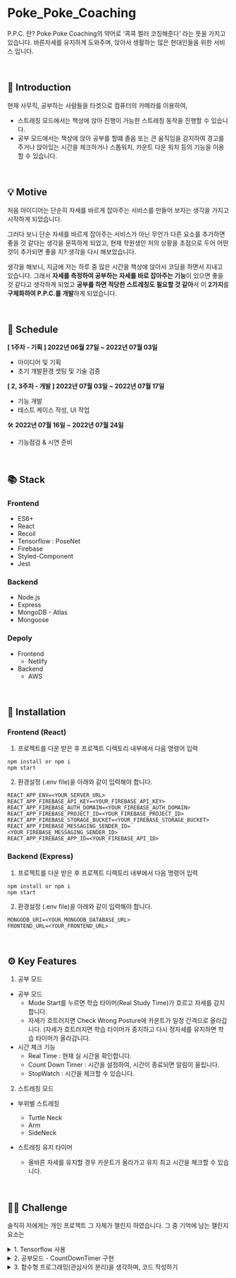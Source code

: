 # Poke_Poke_Coaching

P.P.C. 란? Poke Poke Coaching의 약어로 ‘콕콕 찔러 코칭해준다’ 라는 뜻을 가지고 있습니다.
바른자세를 유지하게 도와주며, 앉아서 생활하는 많은 현대인들을 위한 서비스 입니다.

<br/>

## 📝 Introduction

현재 사무직, 공부하는 사람들을 타겟으로 컴퓨터의 카메라를 이용하여,

- 스트레칭 모드에서는 책상에 앉아 진행이 가능한 스트레칭 동작을 진행할 수 있습니다.
- 공부 모드에서는 책상에 앉아 공부를 할떄 졸음 또는 큰 움직임을 감지하여 경고를 주거나 앉아있는 시간을 체크하거나 스톱워치, 카운트 다운 워치 등의 기능을 이용할 수 있습니다.

<br/>

## 💡 Motive

처음 아이디어는 단순히 자세를 바르게 잡아주는 서비스를 만들어 보자는 생각을 가지고 시작하게 되었습니다.

그러다 보니 단순 자세를 바르게 잡아주는 서비스가 아닌 무언가 다른 요소를 추가하면 좋을 것 같다는 생각을 문뜩하게 되었고, 현재 학원생인 저의 상황을 초점으로 두어 어떤 것이 추가되면 좋을 지? 생각을 다시 해보았습니다.

생각을 해보니, 지금에 저는 하루 중 많은 시간을 책상에 앉아서 코딩을 하면서 지내고 있습니다. 그래서 **자세를 측정하여 공부하는 자세를 바로 잡아주는 기능**이 있으면 좋을 것 같다고 생각하게 되었고 **공부를 하면 적당한 스트레칭도 필요할 것 같아**서 이 **2가지**를 **구체화하여 P.P.C.를 개발**하게 되었습니다.

<br/>

## 📅 Schedule

**[ 1주차 - 기획 ] 2022년 06월 27일 ~ 2022년 07월 03일**

- 아이디어 및 기획
- 초기 개발환경 셋팅 및 기술 검증

**[ 2, 3주차 - 개발 ] 2022년 07월 03일 ~ 2022년 07월 17일**

- 기능 개발
- 테스트 케이스 작성, UI 작업

🛠 **2022년 07월 16일 ~ 2022년 07월 24일**

- 기능점검 & 시연 준비

<br/>

## 📚 Stack

### Frontend

- ES6+
- React
- Recoil
- Tensorflow : PoseNet
- Firebase
- Styled-Component
- Jest

### Backend

- Node.js
- Express
- MongoDB - Atlas
- Mongoose

### Depoly

- Frontend
  - Netlify
- Backend
  - AWS

<br/>

## 📁 Installation

### Frontend (React)

1. 프로젝트를 다운 받은 후 프로젝트 디렉토리 내부에서 다음 명령어 입력

```
npm install or npm i
npm start
```

2. 환경설정 (.env file)을 아래와 같이 입력해야 합니다.

```
REACT_APP_ENV=<YOUR_SERVER_URL>
REACT_APP_FIREBASE_API_KEY=<YOUR_FIREBASE_API_KEY>
REACT_APP_FIREBASE_AUTH_DOMAIN=<YOUR_FIREBASE_AUTH_DOMAIN>
REACT_APP_FIREBASE_PROJECT_ID=<YOUR_FIREBASE_PROJECT_ID>
REACT_APP_FIREBASE_STORAGE_BUCKET=<YOUR_FIREBASE_STORAGE_BUCKET>
REACT_APP_FIREBASE_MESSAGING_SENDER_ID=<YOUR_FIREBASE_MESSAGING_SENDER_ID>
REACT_APP_FIREBASE_APP_ID=<YOUR_FIREBASE_API_ID>
```

### Backend (Express)

1. 프로젝트를 다운 받은 후 프로젝트 디렉토리 내부에서 다음 명령어 입력

```
npm install or npm i
npm start
```

2. 환경설정 (.env file)을 아래와 같이 입력해야 합니다.

```
MONGODB_URI=<YOUR_MONGODB_DATABASE_URL>
FRONTEND_URL=<YOUR_FRONTEND_URL>
```

<br/>

## ⚙️ Key Features

1. 공부 모드

- 공부 모드
  - Mode Start를 누르면 학습 타이머(Real Study Time)가 흐르고 자세를 감지합니다.
  - 자세가 흐트러지면 Check Wrong Posture에 카운트가 일정 간격으로 올라갑니다. (자세가 흐트러지면 학습 타이머가 중지하고 다시 정자세를 유지하면 학습 타이머가 올라갑니다.
- 시간 체크 기능
  - Real Time : 현재 실 시간을 확인합니다.
  - Count Down Timer : 시간을 설정하여, 시간이 종료되면 알림이 울립니다.
  - StopWatch : 시간을 체크할 수 있습니다.

2. 스트레칭 모드

- 부위별 스트레칭

  - Turtle Neck
  - Arm
  - SideNeck

- 스트레칭 유지 타이머
  - 올바른 자세를 유지할 경우 카운트가 올라가고 유지 최고 시간을 체크할 수 있습니다.

<br/>

## 🧗‍♂️ Challenge

솔직히 저에게는 개인 프로젝트 그 자체가 챌린지 하였습니다. 그 중 기억에 남는 챌린지 요소는

<details>
<summary>1. Tensorflow 사용</summary>
<div markdown="1">

- 무언가 새로운 것을 한다는 것은 설래기도 하지만 걱정이나 스트레스 등 긍정의 요소보다 일반적으로 반대의 생각이 더 많이 나는 것 같습니다. 더군다나 혼자서 처음부터 끝까지 구현을 하는 개인프로젝트를 새로운 기술을 적용 시켜서 진행한다는 것은 저에게 너무나도 큰 걱정 거리였습니다.
- 기획단계에서 기술검증을 진행하면서, 많은 다양한 관련 레퍼런스를 보긴하였으나, ‘**이것을 내 프로젝트에 적용 시킬 수 있을까?’** 에 대한 두려움이 컸습니다.
- 하지만 시간에 흐름에 따라 Tensorflow - PoseNet의 일부 기능만 사용한 것이겠지만, 어느정도 익숙해지게 되었고 그래도 목표를 했던 기능에 대해서 구현을 완료할 수 있었습니다.
  - PoseNet을 이용하여, 17개의 신체 좌표를 가지고 알고리즘을 구현함에 있어서 **공부모드는 신체 좌표의 X축와 Y축의 값들을 사용하여 구현하였고, 스트레칭의 경우 좌표의 경우의 수를 boolean으로 체크하여 구현**하였습니다.
- 여기서 **배운 점**은 시간이 흐름에 따라 마음이 불안해져서, 코드의 원인을 찾기보다는 인터넷으로 남의 코드를 찾아보거나 그냥 아무대나 콘솔을 찍어보는 안 좋은 습관들을 다시 한번 느끼게 되었고, **시간이 없어도 마음을 다잡고 천천히 작성한 코드의 흐름을 파악하며 원인을 찾는 것이** 정신없이 코드를 찾아보고 콘솔을 막 찍는 것보다 **빠르다**는 것을 알게 되었습니다.
- 그리고 **새로 접하는 기술을 사용하게 될때, 문제가 생긴다면** 문제를 바로 외부에서 찾지말고, 우선적으로 **내 코드를 체크하고 그 문제의 지점이 케치되면 에러코드와 문제의 지점을 생각하면서 천천히 살펴보는 습관을 들이는 것이 좋다.** 라는 것을 느꼈습니다.

</div>
</details>
<details>
<summary>2. 공부모드 - CountDownTimer 구현</summary>
<div markdown="1">

- **해당 기능은 처음에는 어떻게 구현할까?** 를 생각하기 보다는 인터넷 검색을 해서 내가 딱 원하는 기능의 코드가 나오길 바라면서 찾아보았고 결국 찾게 되었습니다.
- 찾은 코드는 Class형으로 작성되어 있었는데, **‘KanBan이 이미 하루가 밀렸고, 시간이 없다.’ 라는 합리화**로 기존에 작성된 코드 스타일(Function형)을 무시하고, 약간의 코드만 수정하여 고치고 가져온 로직을 자세히 보지 않은 채, 작동여부만 확인하고 커밋을 진행하였습니다.
- 그 후 코드를 점검하던 중 Class형 뿐만이 아니라 다른 점을 또 있다는 것을 확인하게 되었습니다. (다른 Time 기능들은 `new Date()`를 사용하여 진행하였는데, Class형 로직은 setInterval()로 10마다 찍어, `LocalStorage를 이용해서 구현하는 방식`을 사용하고 있었다.)
- 결국 **새로 코드를 작성하기로 결정하고 진행하면서 난관이 몇 차례오기는 하였지만, 직접 작성하여 구현 완료한 코드라 찝찝함이 사라지고 마음이 뿌듯했습니다. 아래는 어려웠던 부분 중 하나인 남은 시간을 뽑는 코드입니다.** 다른 Time 코드와 어렵다고 생각한 부분은 다른 Time 코드는 흐르는 시간대로 로직을 작성하면 되는데, 설정한 시간에 흐르는데로 시간을 차감한다는 것이 머리속으로 그려지지 않아서 그랬던 것 같습니다..
- 여기서 **배운 점**은 이유가 어찌되었건, **남의 코드를 사용하는 경우**가 생기게 된다면 **충분한 분석을 통해 내 것으로 만든 후 사용하자**를 배우게 되었습니다.

```jsx
// 남은 시간을 뽑는 코드
const calculateTimeLeft = () => {
  let currantTime = new Date().getTime();
  let difference = countdownTime - currantTime;
  let timeDiff = {
    hours:
      difference > 0 ? Math.floor((difference / (1000 * 60 * 60)) % 24) : 0,
    minutes: difference > 0 ? Math.floor((difference / 1000 / 60) % 60) : 0,
    seconds: difference > 0 ? Math.floor((difference / 1000) % 60) : 0,
  };

  timeDiff.hours =
    timeDiff.hours < 10 ? `0${timeDiff.hours}` : `${timeDiff.hours}`;
  timeDiff.minutes =
    timeDiff.minutes < 10 ? `0${timeDiff.minutes}` : `${timeDiff.minutes}`;
  timeDiff.seconds =
    timeDiff.seconds < 10 ? `0${timeDiff.seconds}` : `${timeDiff.seconds}`;

  return timeDiff;
};
```

</div>
</details>

<details>
<summary>3. 함수형 프로그래밍(관심사의 분리)을 생각하며, 코드 작성하기</summary>
<div markdown="1">

- 이번 개인 프로젝트를 진행하면서 함수형 프로그래밍(관심사의 분리)를 생각하면서 진행은 하였지만, 처음에는 이루어 지는 듯 했으나 시간에 쫒기고 코드가 늘어나니 관심사의 분리를 생각 못하면서 작성하게 되었습니다.
- 그러던 중 Tensorflow를 사용하는 로직에 올바른 스트레칭을 하였을 경우 Count(시간)가 올라가고 최고 유지시간도 구하는 로직을 구현함에 있어서 어려움이 있었는데, 그 어려움은 해당 컴포넌트가 관심사의 분리가 잘 되어 있지 않고 서로 엮여 있어 작성할 부분을 쉽게 케치하지 못하여서 어려웠던 것 같습니다.
- 그 이후 코드 변경이 많이 안 되는 선에서 관심사의 분리를 적용하며 리팩토링을 진행하였는데, 코드가 더 간결해지고 해당 컴포넌트가 어떤 역할(단일 책임의 원칙)을 하는 지 등 어떤 코드인지 판단하기 쉬워지는 것을 체감할 수 있었습니다.
- 여기서 **배운 점**은 함수형 프로그래밍(관심사의 분리)을 생각하면서 코드를 단단하게 잘 작성한다면, **재사용이 쉽고 유지보수가 쉬우며, 테스트도 하기 쉬운 코드가 되어 코드의 양이 많아질 수록 시간을 더 절약할 수 있겠구나 라고 느끼게 되었습니다.**

</div>
</details>
